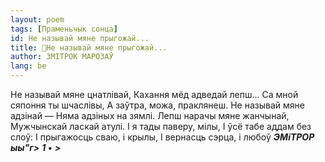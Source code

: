 ```yaml
---
layout: poem
tags: [Праменьчык сонца]
id: Не называй мяне прыгожай...
title: 🚧Не называй мяне прыгожай...
author: ЗМІТРОК МАРОЗАЎ
lang: be
---
```



Не называй мяне цнатлівай, Кахання мёд адведай лепш... Са мной сяпоння ты шчаслівы, А заўтра, можа, праклянеш.
Не называй мяне адзінай — Няма адзіных на зямлі.
Лепш нарачы мяне жанчынай, Мужчынскай ласкай атулі.
I я тады паверу, мілы,
I ўсё табе аддам без слоў:
I прыгажосць сваю, і крылы,
I вернасць сэрца, і любоў
**_ЭМіТРОР_**  **_ыы"г\>_**  **_1_** **•** **_>_**
